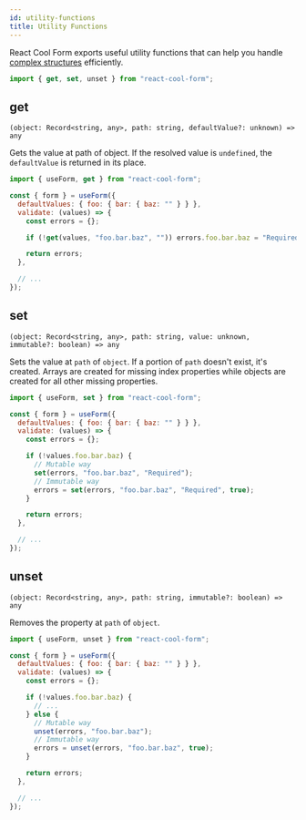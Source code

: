 ```yaml
---
id: utility-functions
title: Utility Functions
---
```


React Cool Form exports useful utility functions that can help you handle [complex structures](../getting-started/complex-structures) efficiently.

```js
import { get, set, unset } from "react-cool-form";
```

## get

`(object: Record<string, any>, path: string, defaultValue?: unknown) => any`

Gets the value at path of object. If the resolved value is `undefined`, the `defaultValue` is returned in its place.

```js {8}
import { useForm, get } from "react-cool-form";

const { form } = useForm({
  defaultValues: { foo: { bar: { baz: "" } } },
  validate: (values) => {
    const errors = {};

    if (!get(values, "foo.bar.baz", "")) errors.foo.bar.baz = "Required";

    return errors;
  },

  // ...
});
```

## set

`(object: Record<string, any>, path: string, value: unknown, immutable?: boolean) => any`

Sets the value at `path` of `object`. If a portion of `path` doesn't exist, it's created. Arrays are created for missing index properties while objects are created for all other missing properties.

```js {10,12}
import { useForm, set } from "react-cool-form";

const { form } = useForm({
  defaultValues: { foo: { bar: { baz: "" } } },
  validate: (values) => {
    const errors = {};

    if (!values.foo.bar.baz) {
      // Mutable way
      set(errors, "foo.bar.baz", "Required");
      // Immutable way
      errors = set(errors, "foo.bar.baz", "Required", true);
    }

    return errors;
  },

  // ...
});
```

## unset

`(object: Record<string, any>, path: string, immutable?: boolean) => any`

Removes the property at `path` of `object`.

```js {12,14}
import { useForm, unset } from "react-cool-form";

const { form } = useForm({
  defaultValues: { foo: { bar: { baz: "" } } },
  validate: (values) => {
    const errors = {};

    if (!values.foo.bar.baz) {
      // ...
    } else {
      // Mutable way
      unset(errors, "foo.bar.baz");
      // Immutable way
      errors = unset(errors, "foo.bar.baz", true);
    }

    return errors;
  },

  // ...
});
```
